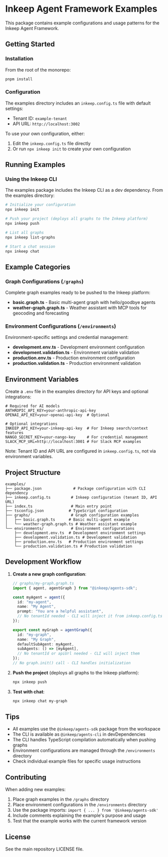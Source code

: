 # Inkeep Agent Framework Examples

This package contains example configurations and usage patterns for the Inkeep Agent Framework.

## Getting Started

### Installation

From the root of the monorepo:

```bash
pnpm install
```

### Configuration

The examples directory includes an `inkeep.config.ts` file with default settings:

- Tenant ID: `example-tenant`
- API URL: `http://localhost:3002`

To use your own configuration, either:

1. Edit the `inkeep.config.ts` file directly
2. Or run `npx inkeep init` to create your own configuration

## Running Examples

### Using the Inkeep CLI

The examples package includes the Inkeep CLI as a dev dependency. From the examples directory:

```bash
# Initialize your configuration
npx inkeep init

# Push your project (deploys all graphs to the Inkeep platform)
npx inkeep push

# List all graphs
npx inkeep list-graphs

# Start a chat session
npx inkeep chat
```

## Example Categories

### Graph Configurations (`/graphs`)

Complete graph examples ready to be pushed to the Inkeep platform:

- **basic.graph.ts** - Basic multi-agent graph with hello/goodbye agents
- **weather-graph.graph.ts** - Weather assistant with MCP tools for geocoding and forecasting

### Environment Configurations (`/environments`)

Environment-specific settings and credential management:

- **development.env.ts** - Development environment configuration
- **development.validation.ts** - Environment variable validation
- **production.env.ts** - Production environment configuration
- **production.validation.ts** - Production environment validation

## Environment Variables

Create a `.env` file in the examples directory for API keys and optional integrations:

```env
# Required for AI models
ANTHROPIC_API_KEY=your-anthropic-api-key
OPENAI_API_KEY=your-openai-api-key  # Optional

# Optional integrations
INKEEP_API_KEY=your-inkeep-api-key  # For Inkeep search/context features
NANGO_SECRET_KEY=your-nango-key     # For credential management
SLACK_MCP_URL=http://localhost:3001 # For Slack MCP examples
```

Note: Tenant ID and API URL are configured in `inkeep.config.ts`, not via environment variables.

## Project Structure

```
examples/
├── package.json              # Package configuration with CLI dependency
├── inkeep.config.ts         # Inkeep configuration (tenant ID, API URL)
├── index.ts                 # Main entry point
├── tsconfig.json           # TypeScript configuration
├── graphs/                  # Graph configuration examples
│   ├── basic.graph.ts      # Basic multi-agent example
│   └── weather-graph.graph.ts # Weather assistant example
└── environments/            # Environment configurations
    ├── development.env.ts  # Development environment settings
    ├── development.validation.ts # Development validation
    ├── production.env.ts   # Production environment settings
    └── production.validation.ts # Production validation
```

## Development Workflow

1. **Create a new graph configuration**:

   ```typescript
   // graphs/my-graph.graph.ts
   import { agent, agentGraph } from "@inkeep/agents-sdk";

   const myAgent = agent({
     id: "my-agent",
     name: "My Agent",
     prompt: "You are a helpful assistant",
     // No tenantId needed - CLI will inject it from inkeep.config.ts
   });

   export const myGraph = agentGraph({
     id: "my-graph",
     name: "My Graph",
     defaultSubAgent: myAgent,
     subAgents: () => [myAgent],
     // No tenantId or apiUrl needed - CLI will inject them
   });
   // No graph.init() call - CLI handles initialization
   ```

2. **Push the project** (deploys all graphs to the Inkeep platform):

   ```bash
   npx inkeep push
   ```

3. **Test with chat**:
   ```bash
   npx inkeep chat my-graph
   ```

## Tips

- All examples use the `@inkeep/agents-sdk` package from the workspace
- The CLI is available as `@inkeep/agents-cli` in devDependencies
- The CLI handles TypeScript compilation automatically when pushing graphs
- Environment configurations are managed through the `/environments` directory
- Check individual example files for specific usage instructions

## Contributing

When adding new examples:

1. Place graph examples in the `/graphs` directory
2. Place environment configurations in the `/environments` directory
3. Use the package imports: `import { ... } from '@inkeep/agents-sdk'`
4. Include comments explaining the example's purpose and usage
5. Test that the example works with the current framework version

## License

See the main repository LICENSE file.
